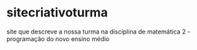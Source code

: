 # sitecriativoturma
site que descreve a nossa turma na disciplina de matemática 2 - programação do novo ensino médio 
